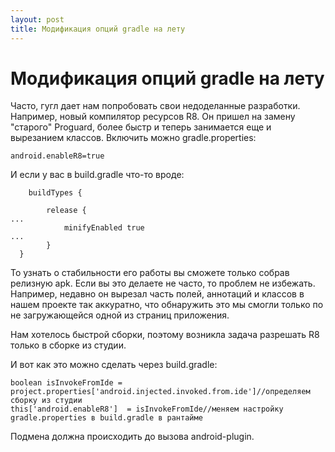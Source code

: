 ```yaml
---
layout: post
title: Модификация опций gradle на лету
---
```

# Модификация опций gradle на лету

Часто, гугл дает нам попробовать свои недоделанные разработки. Например, новый компилятор ресурсов R8.
Он пришел на замену "старого" Proguard, более быстр и теперь занимается еще и вырезанием классов. 
Включить можно gradle.properties:
```
android.enableR8=true
```

И если у вас в build.gradle что-то вроде:
```
	buildTypes {

		release {
...
			minifyEnabled true
...
		}
  }
```
То узнать о стабильности его работы вы сможете только собрав релизную apk. Если вы это делаете не часто, то проблем не избежать.
Например, недавно он вырезал часть полей, аннотаций и классов в нашем проекте так аккуратно, 
что обнаружить это мы смогли только по не загружающейся одной из страниц приложения. 

Нам хотелось быстрой сборки, поэтому возникла задача разрешать R8 только в сборке из студии.

И вот как это можно сделать через build.gradle:

```
boolean isInvokeFromIde = project.properties['android.injected.invoked.from.ide']//определяем сборку из студии
this['android.enableR8']  = isInvokeFromIde//меняем настройку gradle.properties в build.gradle в рантайме
```
Подмена должна происходить до вызова android-plugin.

